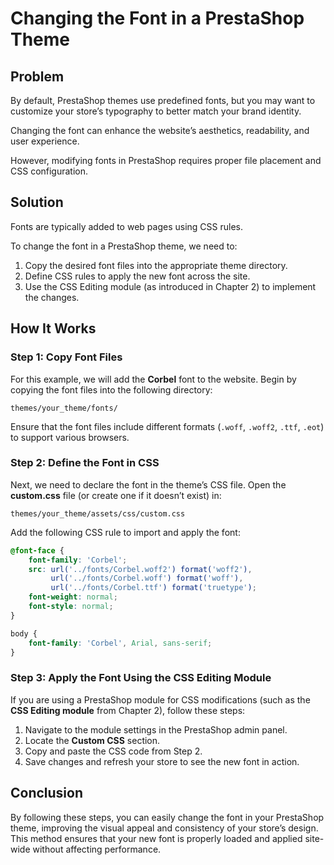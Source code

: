 # Changing the Font in a PrestaShop Theme

## Problem

By default, PrestaShop themes use predefined fonts, 
but you may want to customize your store’s typography to better match your brand identity. 

Changing the font can enhance the website’s aesthetics, 
readability, and user experience. 

However, modifying fonts in PrestaShop requires proper file placement and CSS configuration.

## Solution

Fonts are typically added to web pages using CSS rules. 

To change the font in a PrestaShop theme, we need to:

1. Copy the desired font files into the appropriate theme directory.
2. Define CSS rules to apply the new font across the site.
3. Use the CSS Editing module (as introduced in Chapter 2) to implement the changes.

## How It Works

### Step 1: Copy Font Files

For this example, we will add the **Corbel** font to the website. Begin by copying the font files into the following directory:

```
themes/your_theme/fonts/
```

Ensure that the font files include different formats (`.woff`, `.woff2`, `.ttf`, `.eot`) to support various browsers.

### Step 2: Define the Font in CSS

Next, we need to declare the font in the theme’s CSS file. Open the **custom.css** file (or create one if it doesn’t exist) in:

```
themes/your_theme/assets/css/custom.css
```

Add the following CSS rule to import and apply the font:

```css
@font-face {
    font-family: 'Corbel';
    src: url('../fonts/Corbel.woff2') format('woff2'),
         url('../fonts/Corbel.woff') format('woff'),
         url('../fonts/Corbel.ttf') format('truetype');
    font-weight: normal;
    font-style: normal;
}

body {
    font-family: 'Corbel', Arial, sans-serif;
}
```

### Step 3: Apply the Font Using the CSS Editing Module

If you are using a PrestaShop module for CSS modifications (such as the **CSS Editing module** from Chapter 2), follow these steps:

1. Navigate to the module settings in the PrestaShop admin panel.
2. Locate the **Custom CSS** section.
3. Copy and paste the CSS code from Step 2.
4. Save changes and refresh your store to see the new font in action.

## Conclusion

By following these steps, you can easily change the font in your PrestaShop theme, improving the visual appeal and consistency of your store’s design. This method ensures that your new font is properly loaded and applied site-wide without affecting performance.

